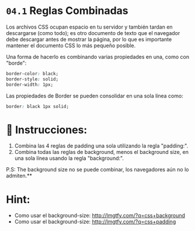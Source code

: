 # `04.1` Reglas Combinadas

Los archivos CSS ocupan espacio en tu servidor y también tardan en descargarse (como todo); es otro documento de texto que el navegador debe descargar antes de mostrar la página, por lo que es importante mantener el documento CSS lo más pequeño posible.

Una forma de hacerlo es combinando varias propiedades en una, como con "borde":

```css
border-color: black;
border-style: solid;
border-width: 1px;
```

Las propiedades de Border se pueden consolidar en una sola línea como:

```css
border: black 1px solid;
```

# 📝 Instrucciones:


1. Combina las 4 reglas de padding una sola utilizando la regla "padding:".
2. Combina todas las reglas de background, menos el background size, en una sola línea usando la regla "background:".



P.S: The background size no se puede combinar, los navegadores aún no lo admiten.\*\*

# Hint:

- Como usar el background-size: http://lmgtfy.com/?q=css+background
- Como usar el background-size: http://lmgtfy.com/?q=css+padding
